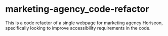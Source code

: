 # marketing-agency_code-refactor
This is a code refactor of a single webpage for marketing agency Horiseon, specifically looking to improve accessibility requirements in the code.
